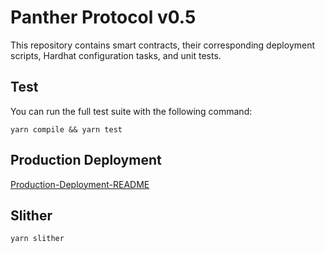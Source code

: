 # Panther Protocol v0.5

This repository contains smart contracts, their corresponding deployment scripts, Hardhat configuration tasks, and unit tests.

## Test

You can run the full test suite with the following command:

    yarn compile && yarn test

## Production Deployment

[Production-Deployment-README](docs/Production-Deployment-README.md)

## Slither

    yarn slither
